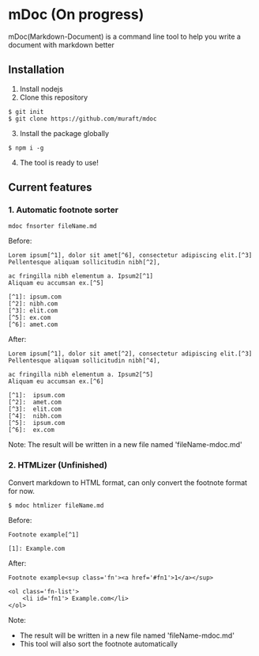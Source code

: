 # mDoc (On progress)
mDoc(Markdown-Document) is a command line tool to help you write a document with markdown better

## Installation

1. Install nodejs
2. Clone this repository
```
$ git init
$ git clone https://github.com/muraft/mdoc
```
3. Install the package globally
```
$ npm i -g
```
4. The tool is ready to use!

## Current features
### 1. Automatic footnote sorter
```
mdoc fnsorter fileName.md
```
Before:
```
Lorem ipsum[^1], dolor sit amet[^6], consectetur adipiscing elit.[^3]
Pellentesque aliquam sollicitudin nibh[^2],

ac fringilla nibh elementum a. Ipsum2[^1]
Aliquam eu accumsan ex.[^5]

[^1]: ipsum.com
[^2]: nibh.com 
[^3]: elit.com
[^5]: ex.com 
[^6]: amet.com 
```
After:
```
Lorem ipsum[^1], dolor sit amet[^2], consectetur adipiscing elit.[^3]
Pellentesque aliquam sollicitudin nibh[^4],

ac fringilla nibh elementum a. Ipsum2[^5]
Aliquam eu accumsan ex.[^6]

[^1]:  ipsum.com
[^2]:  amet.com 
[^3]:  elit.com
[^4]:  nibh.com 
[^5]:  ipsum.com
[^6]:  ex.com  
```
Note: The result will be written in a new file named 'fileName-mdoc.md'

### 2. HTMLizer (Unfinished) 
Convert markdown to HTML format, can only convert the footnote format for now. 
```
$ mdoc htmlizer fileName.md
```
Before:
```
Footnote example[^1]

[1]: Example.com
```
After:
```
Footnote example<sup class='fn'><a href='#fn1'>1</a></sup>

<ol class='fn-list'>
	<li id='fn1'> Example.com</li>
</ol>
```
Note: 
- The result will be written in a new file named 'fileName-mdoc.md'
- This tool will also sort the footnote automatically 
